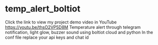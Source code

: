# temp_alert_boltiot
Click the link to view my project demo video in YouTube
https://youtu.be/thsO2VP5D8M
Temperature alert through telegram notification, light glow, buzzer sound using boltiot cloud and python
In the conf file replace your api keys and chat id
